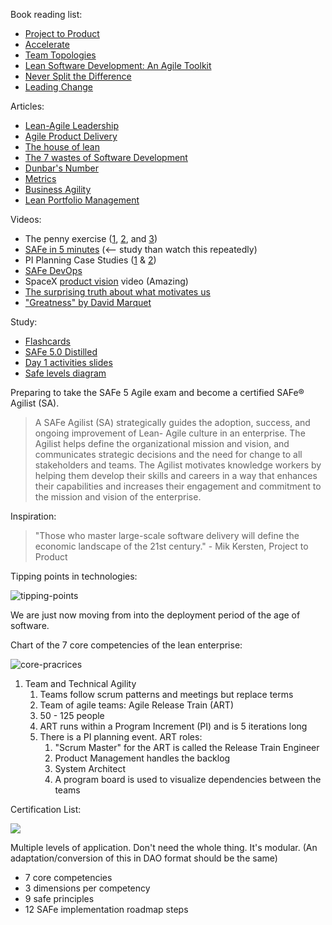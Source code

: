 Book reading list:

*   [Project to Product](https://www.amazon.com/Project-Product-Survive-Disruption-Framework/dp/1942788398)
*   [Accelerate](https://www.amazon.com/Accelerate-Building-Strategic-Agility-Faster-Moving/dp/1625271743/ref=pd_lpo_14_t_1/138-8652828-2722536?_encoding=UTF8&pd_rd_i=1625271743&pd_rd_r=117c69ae-42f0-4f09-814e-5c2e8495da5e&pd_rd_w=OeVB0&pd_rd_wg=ifXG0&pf_rd_p=7b36d496-f366-4631-94d3-61b87b52511b&pf_rd_r=82F5ETWCH9654PPGT146&psc=1&refRID=82F5ETWCH9654PPGT146)
*   [Team Topologies](https://www.amazon.com/Team-Topologies-Organizing-Business-Technology/dp/1942788819/ref=sr_1_1?dchild=1&keywords=devops+and+flow&qid=1596468978&s=digital-text&sr=1-1-catcorr)
*   [Lean Software Development: An Agile Toolkit](https://www.amazon.com/Lean-Software-Development-Agile-Toolkit-ebook-dp-B00HEL13HW/dp/B00HEL13HW/ref=mt_other?_encoding=UTF8&me=&qid=)
*   [Never Split the Difference](https://www.amazon.com/dp/B018FHCPDO/ref=dp-kindle-redirect?_encoding=UTF8&btkr=1)
*   [Leading Change](https://www.amazon.com/dp/B00A07FPEO/ref=dp-kindle-redirect?_encoding=UTF8&btkr=1)

Articles:

*   [Lean-Agile Leadership](https://www.scaledagileframework.com/lean-agile-leadership/)
*   [Agile Product Delivery](https://www.scaledagileframework.com/agile-product-delivery/)
*   [The house of lean](https://www.scaledagileframework.com/lean-agile-mindset/)
*   [The 7 wastes of Software Development](https://codepunk.io/the-seven-wastes-of-software-development/)
*   [Dunbar's Number](https://en.wikipedia.org/wiki/Dunbar%27s_number#:~:text=Dunbar's%20number%20is%20a%20suggested,relates%20to%20every%20other%20person.)
*   [Metrics](https://www.scaledagileframework.com/metrics/)
*   [Business Agility](https://www.scaledagileframework.com/business-agility/)
*   [Lean Portfolio Management](https://www.scaledagileframework.com/lean-portfolio-management/)

Videos:

*   The penny exercise ([1](https://vimeo.com/256459905/5a104a61c5), [2](https://vimeo.com/256460187/3c08a15bd3), and [3](https://vimeo.com/256460427/438210fe17))
*   [SAFe in 5 minutes](https://player.vimeo.com/video/368287) (\<-- study than watch this repeatedly)
*   PI Planning Case Studies ([1](https://www.youtube.com/watch?v=EF0yGq9XCrA&feature=youtu.be) & [2](https://www.youtube.com/watch?v=TWhWhoAfgLE))
*   [SAFe DevOps](https://vimeo.com/342037390/3a25026214)
*   SpaceX [product vision](https://www.youtube.com/watch?v=zqE-ultsWt0) video (Amazing)
*   [The surprising truth about what motivates us](https://www.youtube.com/watch?v=u6XAPnuFjJc)
*   ["Greatness" by David Marquet](https://www.youtube.com/watch?v=OqmdLcyES_Q&feature=youtu.be)

Study:

*   [Flashcards](https://tinycards.duolingo.com/decks/4EXK16X7/safe-5-0)
*   [SAFe 5.0 Distilled](https://www.amazon.com/SAFe-5-0-Distilled-Achieving-Framework/dp/0136823408/ref=sr_1_2?crid=VHA9FD0ZYGHG&dchild=1&keywords=safe+5.0&qid=1596483567&sprefix=SAFe+5%2Caps%2C145&sr=8-2)
*   [Day 1 activities slides](https://docs.google.com/presentation/d/1Rsx7Q5-UdPMwhPISjOJ0HltqEqM_VouR/edit#slide=id.p1)
*   [Safe levels diagram](https://www.scaledagileframework.com/#)

Preparing to take the SAFe 5 Agile exam and become a certified SAFe® Agilist (SA).

> A SAFe Agilist (SA) strategically guides the adoption, success, and ongoing improvement of Lean- Agile culture in an enterprise. The Agilist helps define the organizational mission and vision, and communicates strategic decisions and the need for change to all stakeholders and teams. The Agilist motivates knowledge workers by helping them develop their skills and careers in a way that enhances their capabilities and increases their engagement and commitment to the mission and vision of the enterprise.

Inspiration:

> "Those who master large-scale software delivery will define the economic landscape of the 21st century." - Mik Kersten, Project to Product

Tipping points in technologies:

![tipping-points](https://i.imgur.com/J2Il3zc.png)

We are just now moving from into the deployment period of the age of software.

Chart of the 7 core competencies of the lean enterprise:

![core-pracrices](https://i.imgur.com/atrXanq.png)

1.  Team and Technical Agility
    1.  Teams follow scrum patterns and meetings but replace terms
    2.  Team of agile teams: Agile Release Train (ART)
    3.  50 - 125 people
    4.  ART runs within a Program Increment (PI) and is 5 iterations long
    5.  There is a PI planning event. ART roles:
        1.  "Scrum Master" for the ART is called the Release Train Engineer
        2.  Product Management handles the backlog
        3.  System Architect
        4.  A program board is used to visualize dependencies between the teams

Certification List:

![](https://user-images.githubusercontent.com/1808235/89190132-04fd0b80-d56f-11ea-9a24-f6baa4991040.jpg)

Multiple levels of application. Don't need the whole thing. It's modular. (An adaptation/conversion of this in DAO format should be the same)

*   7 core competencies
*   3 dimensions per competency 
*   9 safe principles
*   12 SAFe implementation roadmap steps
